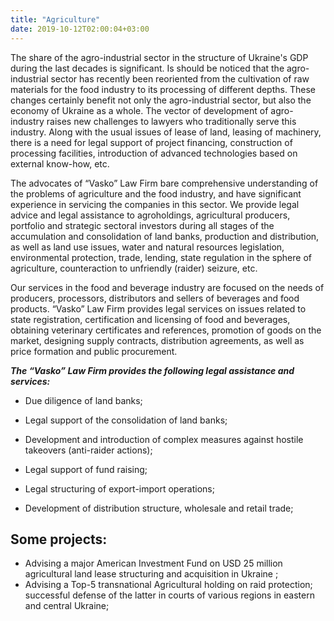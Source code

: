 ```yaml
---
title: "Agriculture"
date: 2019-10-12T02:00:04+03:00
---
```


The share of the agro-industrial sector in the structure of Ukraine's GDP during the last decades is significant. Is should be noticed that the agro-industrial sector has recently been reoriented from the cultivation of raw materials for the food industry to its processing of different depths. These changes certainly benefit not only the agro-industrial sector, but also the economy of Ukraine as a whole. The vector of development of agro-industry raises new challenges to lawyers who traditionally serve this industry. Along with the usual issues of lease of land, leasing of machinery, there is a need for legal support of project financing, construction of processing facilities, introduction of advanced technologies based on external know-how, etc.

The advocates of “Vasko” Law Firm bare comprehensive understanding of the problems of agriculture and the food industry, and have significant experience in servicing the companies in this sector. We provide legal advice and legal assistance to agroholdings, agricultural producers, portfolio and strategic sectoral investors during all stages of the accumulation and consolidation of land banks, production and distribution, as well as land use issues, water and natural resources legislation, environmental protection, trade, lending, state regulation in the sphere of agriculture, counteraction to unfriendly (raider) seizure, etc.

Our services in the food and beverage industry are focused on the needs of producers, processors, distributors and sellers of beverages and food products. “Vasko” Law Firm provides legal services on issues related to state registration, certification and licensing of food and beverages, obtaining veterinary certificates and references, promotion of goods on the market, designing supply contracts, distribution agreements, as well as price formation and public procurement.

***The “Vasko” Law Firm provides the following legal assistance and services:***

- Due diligence of land banks;

- Legal support of the consolidation of land banks;

- Development and introduction of complex measures against hostile takeovers (anti-raider actions);

- Legal support of fund raising;

- Legal structuring of export-import operations;

- Development of distribution structure, wholesale and retail trade;

## Some projects:
- Advising a major American Investment Fund on USD 25 million agricultural land lease structuring and acquisition in Ukraine ;
- Advising a Top-5 transnational Agricultural holding on raid protection; successful defense of the latter in courts of various regions in eastern and central Ukraine;

